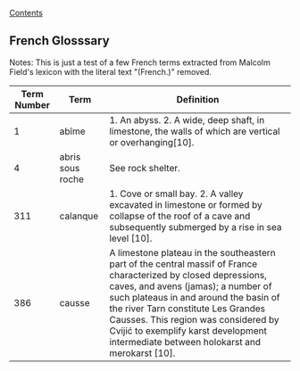 [Contents](README.md)

## French Glosssary

Notes: This is just a test of a few French terms extracted from Malcolm Field's
lexicon with the literal text "(French.)" removed.

| Term Number | Term | Definition |
| ----------- | ---- | ---------- |
| 1   | abîme | 1. An abyss.  2. A wide, deep shaft, in limestone, the walls of which are vertical or overhanging[10].  |
| 4   | abris sous roche | See rock shelter.  |
| 311 | calanque | 1. Cove or small bay.  2. A valley excavated in limestone or formed by collapse of the roof of a cave and subsequently submerged by a rise in sea level [10]. |
| 386 | causse | A limestone plateau in the southeastern part of the central massif of France characterized by closed depressions, caves, and avens (jamas); a number of such plateaus in and around the basin of the river Tarn constitute Les Grandes Causses.  This region was considered by Cvijić to exemplify karst development intermediate between holokarst and merokarst [10]. |

